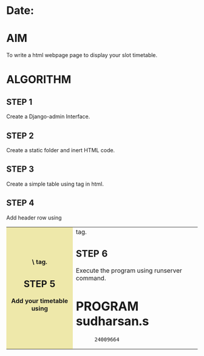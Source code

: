 # Date:
# AIM
To write a html webpage page to display your slot timetable.

# ALGORITHM
## STEP 1
Create a Django-admin Interface.

## STEP 2
Create a static folder and inert HTML code.

## STEP 3
Create a simple table using <table> tag in html.

## STEP 4
Add header row using <th>\ tag.

## STEP 5
Add your timetable using <td> tag.

## STEP 6
Execute the program using runserver command.

# PROGRAM sudharsan.s
          24009664

<html lang="en">
<head>
    <meta charset="UTF-8">
    <meta name="viewport" content="width=device-width, initial-scale=1.0">
    <title>SLOT TIMETABLE - Sudharsan S (24009664)</title>
    <style>
        table {
            border-collapse: collapse;
            width: 100%; /* Set table width to match image width */
        }

        th, td {
            border: 8px solid black;
            padding: 6.5px;
            text-align: center;
        }

        th {
            background-color: palegoldenrod;
        }

        .day {
            background-color: green;
        }

        img {
            width: 100%; /* Set image width to match table width */
            height: auto;
        }
    </style>
</head>
<body>
    <h1>SLOT TIME TABLE - SUDHARSAN S</h1>

    <img src="C:\Users\sudharshan\OneDrive\Pictures\Screenshots\Screenshot 2024-10-19 110840.png" alt="Timetable Logo">
    
    <table>
        <thead>
            <tr>
                <th>TIME</th>
                <th>MONDAY</th>
                <th>TUESDAY</th>
                <th>WEDNESDAY</th>
                <th>THURSDAY</th>
                <th>FRIDAY</th>
                <th>Saturday</th>
            </tr>
        </thead>
        <tbody>
            <tr>
                <td>8:00 AM - 10:00 AM</td>
                <td>DIGITAL</td>
                <td>ENVIRONMENTAL SCIENCE</td>
                <td>FREE HOUR</td>
                <td>ML</td>
                <td>ML</td>
                <td>FREE HOUR</td>
            </tr>
            <tr>
                <td>10:00 AM - 12:00 PM</td> <!-- Fixed AM/PM format -->
                <td>PHYSICS</td>
                <td>FREE HOUR</td>
                <td>PYTHON PROGRAMMING</td> <!-- Fixed typo -->
                <td>MATHS</td>
                <td>WEB APPLICATIONS</td>
                <td>WEB</td>
            </tr>
            <tr>
                <td>12:00 PM - 1:00 PM</td>
                <td colspan="6">LUNCH</td>
            </tr>
            <tr>
                <td>1:00 PM - 3:00 PM</td>
                <td>WEB</td>
                <td>DIGITAL</td>
                <td>FREE HOUR</td>
                <td>PHYSICS</td>
                <td>PYTHON</td>
                <td>PROBABILITY</td>
            </tr>
        </tbody>
    </table>

    <br><br>

    <h1>Subject Code</h1>
    <table>
        <thead>
            <tr>
                <th>S.No</th>
                <th>Subject Code</th>
                <th>Subject Name</th>
            </tr>
        </thead>
        <tbody>
            <tr>
                <td>1</td>
                <td>SH3214</td>
                <td>Quantum Physics</td>
            </tr>
            <tr>
                <td>2</td>
                <td>19MA222</td>
                <td>Maths</td>
            </tr>
            <tr>
                <td>3</td>
                <td>19EE404</td>
                <td>Digital Electronics</td>
            </tr>
            <tr>
                <td>4</td>
                <td>19CS420</td>
                <td>IOT</td>
            </tr>
            <tr>
                <td>5</td>
                <td>19AI414</td>
                <td>Web Application</td>
            </tr>
            <tr>
                <td>6</td>
                <td>19AI410</td>
                <td>Machine Learning</td>
            </tr>
            <tr>
                <td>7</td>
                <td>19AI301</td>
                <td>Python Programming</td>
            </tr>
        </tbody>
    </table>
</body>
</html>

# OUTPUT
![Screenshot 2024-11-25 133110](https://github.com/user-attachments/assets/f8003780-d779-4695-ae9a-f0c601e6a975)
![Screenshot 2024-11-25 133139](https://github.com/user-attachments/assets/3b11ceaf-df3b-4938-8946-6fa77ef30465)


# RESULT
The program for creating slot timetable using basic HTML tags is executed successfully.
